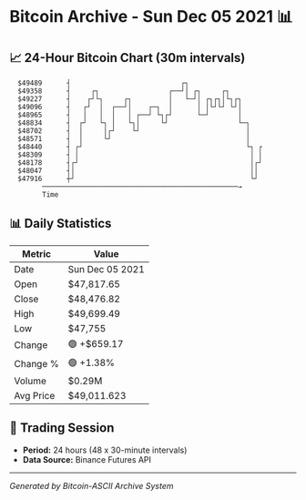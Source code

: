 # Bitcoin Archive - Sun Dec 05 2021 📊

## 📈 24-Hour Bitcoin Chart (30m intervals)

```
  $49489      ┤                           ┌┐                   
  $49358      ┤     ┌┐                 ┌──┘│ ┌┐     ┌┐         
  $49227      ┤    ┌┘└┐     ┌┐         │   └─┘│ ┌┐┌┐│└┐┌┐      
  $49096      ┤   ┌┘  │  ┌──┘│    ┌─┐  │      │ │└┘└┘ └┘│      
  $48965      ┤   │   │  │   │ ┌──┘ └┐┌┘      └─┘       │      
  $48834      ┤  ┌┘   └┐ │   └┐│     └┘                 └─┐    
  $48702      ┤  │     │┌┘    └┘                          │    
  $48571      ┤  │     └┘                                 │    
  $48440      ┤ ┌┘                                        └┐ ┌ 
  $48309      ┤ │                                          │ │ 
  $48178      ┤┌┘                                          │┌┘ 
  $48047      ┤│                                           ││  
  $47916      ┼┘                                           └┘  
        ────────────────────────────────────────────────→
        Time
```

## 📊 Daily Statistics

| Metric | Value |
|--------|-------|
| Date | Sun Dec 05 2021 |
| Open | $47,817.65 |
| Close | $48,476.82 |
| High | $49,699.49 |
| Low | $47,755 |
| Change | 🟢 +$659.17 |
| Change % | 🟢 +1.38% |
| Volume | $0.29M |
| Avg Price | $49,011.623 |

## 📅 Trading Session

- **Period:** 24 hours (48 x 30-minute intervals)
- **Data Source:** Binance Futures API

---
*Generated by Bitcoin-ASCII Archive System*
